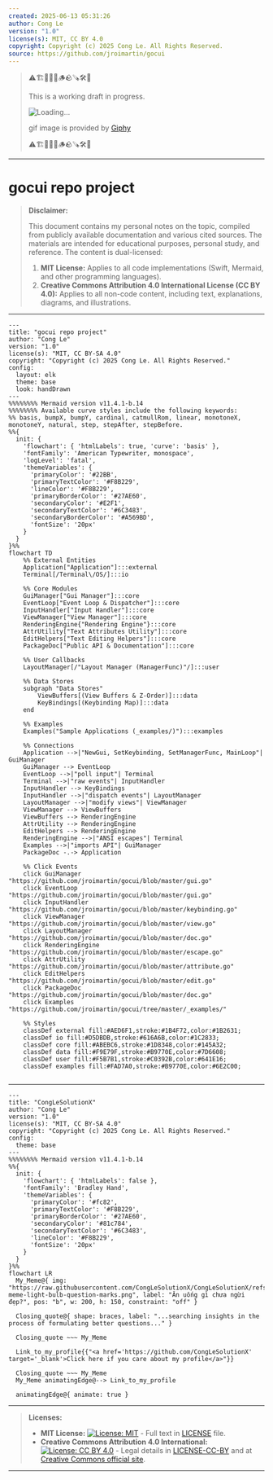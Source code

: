 ```yaml
---
created: 2025-06-13 05:31:26
author: Cong Le
version: "1.0"
license(s): MIT, CC BY 4.0
copyright: Copyright (c) 2025 Cong Le. All Rights Reserved.
source: https://github.com/jroimartin/gocui
---
```



> ⚠️🏗️🚧🦺🧱🪵🪨🪚🛠️👷
> 
> This is a working draft in progress.
> 
> ![Loading...](https://media0.giphy.com/media/v1.Y2lkPTc5MGI3NjExZmdoYWhxb3c2NmR6OGZoMzN5NWxqNjJmbmVxd3U0NDFobjc4ZHdvNyZlcD12MV9pbnRlcm5hbF9naWZfYnlfaWQmY3Q9Zw/xUA7bjPYcgAvwq5CKc/giphy.gif)
> 
> gif image is provided by [Giphy](https://giphy.com)
> 
> ⚠️🏗️🚧🦺🧱🪵🪨🪚🛠️👷

----


# gocui repo project
> **Disclaimer:**
>
> This document contains my personal notes on the topic,
> compiled from publicly available documentation and various cited sources.
> The materials are intended for educational purposes, personal study, and reference.
> The content is dual-licensed:
> 1. **MIT License:** Applies to all code implementations (Swift, Mermaid, and other programming languages).
> 2. **Creative Commons Attribution 4.0 International License (CC BY 4.0):** Applies to all non-code content, including text, explanations, diagrams, and illustrations.
---


```mermaid
---
title: "gocui repo project"
author: "Cong Le"
version: "1.0"
license(s): "MIT, CC BY-SA 4.0"
copyright: "Copyright (c) 2025 Cong Le. All Rights Reserved."
config:
  layout: elk
  theme: base
  look: handDrawn
---
%%%%%%%% Mermaid version v11.4.1-b.14
%%%%%%%% Available curve styles include the following keywords:
%% basis, bumpX, bumpY, cardinal, catmullRom, linear, monotoneX, monotoneY, natural, step, stepAfter, stepBefore.
%%{
  init: {
    'flowchart': { 'htmlLabels': true, 'curve': 'basis' },
    'fontFamily': 'American Typewriter, monospace',
    'logLevel': 'fatal',
    'themeVariables': {
      'primaryColor': '#22BB',
      'primaryTextColor': '#F8B229',
      'lineColor': '#F8B229',
      'primaryBorderColor': '#27AE60',
      'secondaryColor': '#E2F1',
      'secondaryTextColor': '#6C3483',
      'secondaryBorderColor': '#A569BD',
      'fontSize': '20px'
    }
  }
}%%
flowchart TD
    %% External Entities
    Application["Application"]:::external
    Terminal[/Terminal\/OS/]:::io

    %% Core Modules
    GuiManager["Gui Manager"]:::core
    EventLoop["Event Loop & Dispatcher"]:::core
    InputHandler["Input Handler"]:::core
    ViewManager["View Manager"]:::core
    RenderingEngine{"Rendering Engine"}:::core
    AttrUtility["Text Attributes Utility"]:::core
    EditHelpers["Text Editing Helpers"]:::core
    PackageDoc["Public API & Documentation"]:::core

    %% User Callbacks
    LayoutManager[/"Layout Manager (ManagerFunc)"/]:::user

    %% Data Stores
    subgraph "Data Stores"
        ViewBuffers[(View Buffers & Z-Order)]:::data
        KeyBindings[(Keybinding Map)]:::data
    end

    %% Examples
    Examples("Sample Applications (_examples/)"):::examples

    %% Connections
    Application -->|"NewGui, SetKeybinding, SetManagerFunc, MainLoop"| GuiManager
    GuiManager --> EventLoop
    EventLoop -->|"poll input"| Terminal
    Terminal -->|"raw events"| InputHandler
    InputHandler --> KeyBindings
    InputHandler -->|"dispatch events"| LayoutManager
    LayoutManager -->|"modify views"| ViewManager
    ViewManager --> ViewBuffers
    ViewBuffers --> RenderingEngine
    AttrUtility --> RenderingEngine
    EditHelpers --> RenderingEngine
    RenderingEngine -->|"ANSI escapes"| Terminal
    Examples -->|"imports API"| GuiManager
    PackageDoc -.-> Application

    %% Click Events
    click GuiManager "https://github.com/jroimartin/gocui/blob/master/gui.go"
    click EventLoop "https://github.com/jroimartin/gocui/blob/master/gui.go"
    click InputHandler "https://github.com/jroimartin/gocui/blob/master/keybinding.go"
    click ViewManager "https://github.com/jroimartin/gocui/blob/master/view.go"
    click LayoutManager "https://github.com/jroimartin/gocui/blob/master/doc.go"
    click RenderingEngine "https://github.com/jroimartin/gocui/blob/master/escape.go"
    click AttrUtility "https://github.com/jroimartin/gocui/blob/master/attribute.go"
    click EditHelpers "https://github.com/jroimartin/gocui/blob/master/edit.go"
    click PackageDoc "https://github.com/jroimartin/gocui/blob/master/doc.go"
    click Examples "https://github.com/jroimartin/gocui/tree/master/_examples/"

    %% Styles
    classDef external fill:#AED6F1,stroke:#1B4F72,color:#1B2631;
    classDef io fill:#D5DBDB,stroke:#616A6B,color:#1C2833;
    classDef core fill:#ABEBC6,stroke:#1D8348,color:#145A32;
    classDef data fill:#F9E79F,stroke:#B9770E,color:#7D6608;
    classDef user fill:#F5B7B1,stroke:#C0392B,color:#641E16;
    classDef examples fill:#FAD7A0,stroke:#B9770E,color:#6E2C00;
    
```

----

<!-- 
```mermaid
%% Current Mermaid version
info
```  -->


```mermaid
---
title: "CongLeSolutionX"
author: "Cong Le"
version: "1.0"
license(s): "MIT, CC BY-SA 4.0"
copyright: "Copyright (c) 2025 Cong Le. All Rights Reserved."
config:
  theme: base
---
%%%%%%%% Mermaid version v11.4.1-b.14
%%{
  init: {
    'flowchart': { 'htmlLabels': false },
    'fontFamily': 'Bradley Hand',
    'themeVariables': {
      'primaryColor': '#fc82',
      'primaryTextColor': '#F8B229',
      'primaryBorderColor': '#27AE60',
      'secondaryColor': '#81c784',
      'secondaryTextColor': '#6C3483',
      'lineColor': '#F8B229',
      'fontSize': '20px'
    }
  }
}%%
flowchart LR
  My_Meme@{ img: "https://raw.githubusercontent.com/CongLeSolutionX/CongLeSolutionX/refs/heads/main/assets/images/My-meme-light-bulb-question-marks.png", label: "Ăn uống gì chưa ngừi đẹp?", pos: "b", w: 200, h: 150, constraint: "off" }

  Closing_quote@{ shape: braces, label: "...searching insights in the process of formulating better questions..." }

  Closing_quote ~~~ My_Meme
    
  Link_to_my_profile{{"<a href='https://github.com/CongLeSolutionX' target='_blank'>Click here if you care about my profile</a>"}}

  Closing_quote ~~~ My_Meme
  My_Meme animatingEdge@--> Link_to_my_profile
  
  animatingEdge@{ animate: true }

```

---
> **Licenses:**
>
> - **MIT License:**  [![License: MIT](https://img.shields.io/badge/License-MIT-yellow.svg)](LICENSE) - Full text in [LICENSE](LICENSE) file.
> - **Creative Commons Attribution 4.0 International:** [![License: CC BY 4.0](https://licensebuttons.net/l/by/4.0/88x31.png)](LICENSE-CC-BY) - Legal details in [LICENSE-CC-BY](LICENSE-CC-BY) and at [Creative Commons official site](http://creativecommons.org/licenses/by/4.0/).
> 
---
